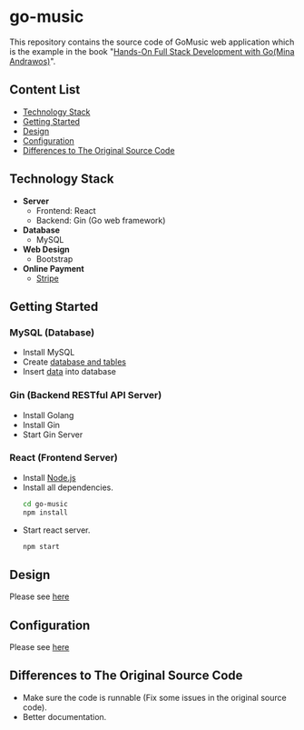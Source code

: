 # go-music
This repository contains the source code of GoMusic web application which is the example in the book "[Hands-On Full Stack Development with Go(Mina Andrawos)](https://www.packtpub.com/web-development/hands-full-stack-development-go)".

## Content List
- [Technology Stack](#technology-stack)
- [Getting Started](#getting-started)
- [Design](#design)
- [Configuration](#configuration)
- [Differences to The Original Source Code](#differences-to-the-original-source-code)

## Technology Stack
- **Server**
   - Frontend: React
   - Backend: Gin (Go web framework)
- **Database**
   - MySQL
- **Web Design**
   - Bootstrap
- **Online Payment**
   - [Stripe](https://stripe.com/)

## Getting Started
### MySQL (Database)
- Install MySQL
- Create [database and tables](sql/create_schema.sql)
- Insert [data](sql/insert_data.sql) into database

### Gin (Backend RESTful API Server)
- Install Golang
- Install Gin
- Start Gin Server

### React (Frontend Server)
- Install [Node.js](https://nodejs.org/en/)
- Install all dependencies.
  ```bash
  cd go-music
  npm install
  ```
- Start react server.
  ```bash
  npm start
  ```

## Design
Please see [here](doc/design.md)

## Configuration
Please see [here](doc/configuration.md)

## Differences to The Original Source Code
- Make sure the code is runnable (Fix some issues in the original source code).
- Better documentation.
